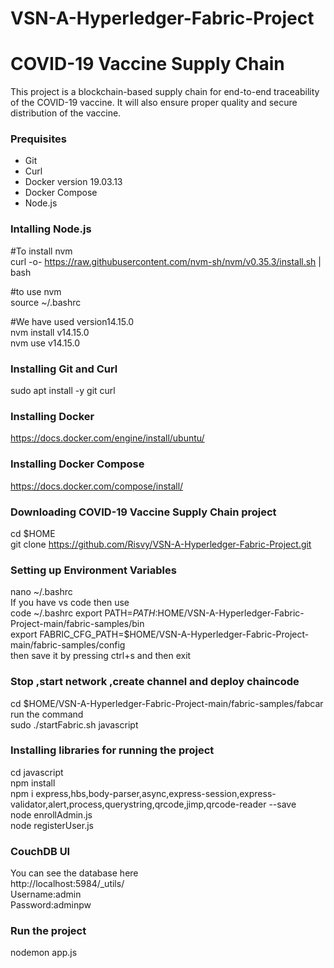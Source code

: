 # VSN-A-Hyperledger-Fabric-Project
# COVID-19 Vaccine Supply Chain           
This project is a blockchain-based supply chain for end-to-end traceability of the COVID-19 vaccine. It will also ensure proper quality and secure distribution of the vaccine.
### Prequisites
* Git
* Curl
* Docker version 19.03.13
* Docker Compose
* Node.js

### Intalling Node.js
#To install nvm<br>
curl -o- https://raw.githubusercontent.com/nvm-sh/nvm/v0.35.3/install.sh | bash

#to use nvm<br>
source ~/.bashrc

#We have used version14.15.0<br>
nvm install v14.15.0<br>
nvm use v14.15.0


### Installing Git and Curl
sudo apt install -y git curl

### Installing Docker
https://docs.docker.com/engine/install/ubuntu/

### Installing Docker Compose
https://docs.docker.com/compose/install/

### Downloading COVID-19 Vaccine Supply Chain project
cd $HOME <br>
git clone https://github.com/Risvy/VSN-A-Hyperledger-Fabric-Project.git

### Setting up Environment Variables
nano ~/.bashrc<br>
If you have vs code then use<br>
code ~/.bashrc
export PATH=$PATH:$HOME/VSN-A-Hyperledger-Fabric-Project-main/fabric-samples/bin<br>
export FABRIC_CFG_PATH=$HOME/VSN-A-Hyperledger-Fabric-Project-main/fabric-samples/config<br>
then save it by pressing ctrl+s and then exit

### Stop ,start network ,create channel and deploy chaincode
cd $HOME/VSN-A-Hyperledger-Fabric-Project-main/fabric-samples/fabcar<br>
run the command<br>
sudo ./startFabric.sh javascript
### Installing libraries for running the project
cd javascript<br>
npm install<br>
npm i express,hbs,body-parser,async,express-session,express-validator,alert,process,querystring,qrcode,jimp,qrcode-reader --save<br>
node enrollAdmin.js<br>
node registerUser.js

### CouchDB UI
You can see the database here <br>
http://localhost:5984/_utils/ <br>
Username:admin<br>
Password:adminpw

### Run the project
nodemon app.js
 






